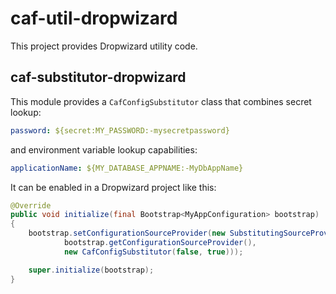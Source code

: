 # caf-util-dropwizard

This project provides Dropwizard utility code.

## caf-substitutor-dropwizard

This module provides a `CafConfigSubstitutor` class that combines secret lookup: 

```yaml
password: ${secret:MY_PASSWORD:-mysecretpassword}
```

and environment variable lookup capabilities:

```yaml
applicationName: ${MY_DATABASE_APPNAME:-MyDbAppName}
```

It can be enabled in a Dropwizard project like this:

```java
@Override
public void initialize(final Bootstrap<MyAppConfiguration> bootstrap)
{
    bootstrap.setConfigurationSourceProvider(new SubstitutingSourceProvider(
            bootstrap.getConfigurationSourceProvider(),
            new CafConfigSubstitutor(false, true)));

    super.initialize(bootstrap);
}
```